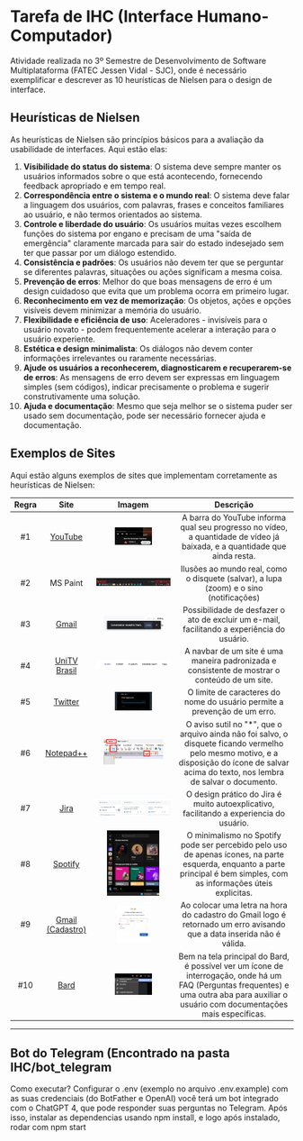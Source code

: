 # Tarefa de IHC (Interface Humano-Computador)
Atividade realizada no 3º Semestre de Desenvolvimento de Software Multiplataforma (FATEC Jessen Vidal - SJC), onde é necessário exemplificar e descrever as 10 heurísticas de Nielsen para o design de interface.

## Heurísticas de Nielsen
As heurísticas de Nielsen são princípios básicos para a avaliação da usabilidade de interfaces. Aqui estão elas:

1. **Visibilidade do status do sistema**: O sistema deve sempre manter os usuários informados sobre o que está acontecendo, fornecendo feedback apropriado e em tempo real.
2. **Correspondência entre o sistema e o mundo real**: O sistema deve falar a linguagem dos usuários, com palavras, frases e conceitos familiares ao usuário, e não termos orientados ao sistema.
3. **Controle e liberdade do usuário**: Os usuários muitas vezes escolhem funções do sistema por engano e precisam de uma "saída de emergência" claramente marcada para sair do estado indesejado sem ter que passar por um diálogo estendido.
4. **Consistência e padrões**: Os usuários não devem ter que se perguntar se diferentes palavras, situações ou ações significam a mesma coisa.
5. **Prevenção de erros**: Melhor do que boas mensagens de erro é um design cuidadoso que evita que um problema ocorra em primeiro lugar.
6. **Reconhecimento em vez de memorização**: Os objetos, ações e opções visíveis devem minimizar a memória do usuário.
7. **Flexibilidade e eficiência de uso**: Aceleradores - invisíveis para o usuário novato - podem frequentemente acelerar a interação para o usuário experiente.
8. **Estética e design minimalista**: Os diálogos não devem conter informações irrelevantes ou raramente necessárias.
9. **Ajude os usuários a reconhecerem, diagnosticarem e recuperarem-se de erros**: As mensagens de erro devem ser expressas em linguagem simples (sem códigos), indicar precisamente o problema e sugerir construtivamente uma solução.
10. **Ajuda e documentação**: Mesmo que seja melhor se o sistema puder ser usado sem documentação, pode ser necessário fornecer ajuda e documentação.

## Exemplos de Sites
Aqui estão alguns exemplos de sites que implementam corretamente as heurísticas de Nielsen:

| Regra | Site | Imagem | Descrição |
|:----:|:----:|:------:|:---------:|
| #1  | <a href="https://www.youtube.com/">YouTube<a/> | <img src="https://github.com/jeejinf/bertoti/raw/main/IHC/imagens/regra1.png" alt="Regra 1" width="50%"> | A barra do YouTube informa qual seu progresso no vídeo, a quantidade de vídeo já baixada, e a quantidade que ainda resta. |
| #2  | <p>MS Paint<p/> | <img src="https://github.com/jeejinf/bertoti/raw/main/IHC/imagens/regra2.png" alt="Regra 2"> | Ilusões ao mundo real, como o disquete (salvar), a lupa (zoom) e o sino (notificações) |
| #3  | <a href="https://gmail.com/">Gmail<a/> | <img src="https://github.com/jeejinf/bertoti/raw/main/IHC/imagens/regra3.png" alt="Regra 3" width="80%"> | Possibilidade de desfazer o ato de excluir um e-mail, facilitando a experiência do usuário. |
| #4  | <a href="https://unitvbrasil.pro/">UniTV Brasil<a/> | <img src="https://github.com/jeejinf/bertoti/raw/main/IHC/imagens/regra4.png" alt="Regra 4"> | A navbar de um site é uma maneira padronizada e consistente de mostrar o conteúdo de um site. |
| #5  | <a href="https://twitter.com/">Twitter<a/> | <img src="https://github.com/jeejinf/bertoti/raw/main/IHC/imagens/regra5.png" alt="Regra 5" width="50%"> | O limite de caracteres do nome do usuário permite a prevenção de um erro. |
| #6  | <a href="https://notepad-plus-plus.org/">Notepad++<a/> | <img src="https://github.com/jeejinf/bertoti/raw/main/IHC/imagens/regra6.png" alt="Regra 6" width="80%"> | O aviso sutil no "*", que o arquivo ainda não foi salvo, o disquete ficando vermelho pelo mesmo motivo, e a disposição do ícone de salvar acima do texto, nos lembra de salvar o documento. |
| #7  | <a href="https://www.atlassian.com/br/software/jira">Jira<a/> | <img src="https://github.com/jeejinf/bertoti/raw/main/IHC/imagens/regra7.png" alt="Regra 7"> | O design prático do Jira é muito autoexplicativo, facilitando a experiencia do usuário. |
| #8  | <a href="https://open.spotify.com/">Spotify<a/> | <img src="https://github.com/jeejinf/bertoti/raw/main/IHC/imagens/regra8.png" alt="Regra 8" width="70%"> | O minimalismo no Spotify pode ser percebido pelo uso de apenas ícones, na parte esquerda, enquanto a parte principal é bem simples, com as informações úteis explicitas. |
| #9  | <a href="https://gmail.com/">Gmail (Cadastro)<a/> | <img src="https://github.com/jeejinf/bertoti/raw/main/IHC/imagens/regra9.png" alt="Regra 9" width="50%"> | Ao colocar uma letra na hora do cadastro do Gmail logo é retornado um erro avisando que a data inserida não é válida. |
| #10 | <a href="https://bard.google.com/">Bard<a/> | <img src="https://github.com/jeejinf/bertoti/raw/main/IHC/imagens/regra10.png" alt="Regra 10" width="50%"> | Bem na tela principal do Bard, é possível ver um ícone de interrogação, onde há um FAQ (Perguntas frequentes) e uma outra aba para auxiliar o usuário com documentações mais específicas. |

-----

## Bot do Telegram (Encontrado na pasta IHC/bot_telegram
Como executar?
Configurar o .env (exemplo no arquivo .env.example) com as suas credenciais (do BotFather e OpenAI) você terá um bot integrado com o ChatGPT 4, que pode responder suas perguntas no Telegram.
Após isso, instalar as dependencias usando npm install, e logo após instalado, rodar com npm start
